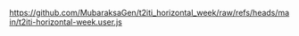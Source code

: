 https://github.com/MubaraksaGen/t2iti_horizontal_week/raw/refs/heads/main/t2iti-horizontal-week.user.js
